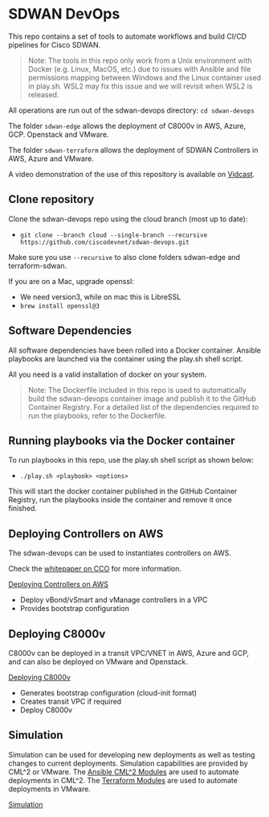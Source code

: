 # SDWAN DevOps

This repo contains a set of tools to automate workflows and build CI/CD pipelines for Cisco SDWAN.

> Note: The tools in this repo only work from a Unix environment with Docker (e.g. Linux, MacOS, etc.) due to issues with Ansible and file permissions mapping between Windows and the Linux container used in play.sh. WSL2 may fix this issue and we will revisit when WSL2 is released.

All operations are run out of the sdwan-devops directory: `cd sdwan-devops`

The folder `sdwan-edge` allows the deployment of C8000v in AWS, Azure, GCP. Openstack and VMware.

The folder `sdwan-terraform` allows the deployment of SDWAN Controllers in AWS, Azure and VMware.

A video demonstration of the use of this repository is available on [Vidcast](https://app.vidcast.io/share/1e934c26-ece4-4167-a986-4db17f125423).

## Clone repository

Clone the sdwan-devops repo using the cloud branch (most up to date):

- `git clone --branch cloud --single-branch --recursive https://github.com/ciscodevnet/sdwan-devops.git`

Make sure you use `--recursive` to also clone folders sdwan-edge and terraform-sdwan.

If you are on a Mac, upgrade openssl:

- We need version3, while on mac this is LibreSSL
- `brew install openssl@3`

## Software Dependencies

All software dependencies have been rolled into a Docker container. Ansible playbooks are launched via the container using the play.sh shell script.

All you need is a valid installation of docker on your system.

> Note: The Dockerfile included in this repo is used to automatically build the sdwan-devops container image and publish it to the GitHub Container Registry. For a detailed list of the dependencies required to run the playbooks, refer to the Dockerfile.

## Running playbooks via the Docker container

To run playbooks in this repo, use the play.sh shell script as shown below:

- `./play.sh <playbook> <options>`

This will start the docker container published in the GitHub Container Registry, run the playbooks inside the container and remove it once finished.

## Deploying Controllers on AWS

The sdwan-devops can be used to instantiates controllers on AWS.

Check the [whitepaper on CCO](https://www.cisco.com/c/en/us/td/docs/routers/sdwan/configuration/sdwan-xe-gs-book/controller-aws.html) for more information.

[Deploying Controllers on AWS](docs/deploying_controllers_cloud.md)

- Deploy vBond/vSmart and vManage controllers in a VPC
- Provides bootstrap configuration

## Deploying C8000v

C8000v can be deployed in a transit VPC/VNET in AWS, Azure and GCP, and can also be deployed on VMware and Openstack.

[Deploying C8000v](sdwan-edge/README.md)

- Generates bootstrap configuration (cloud-init format)
- Creates transit VPC if required
- Deploy C8000v

## Simulation

Simulation can be used for developing new deployments as well as testing changes to current deployments.  Simulation capabilities are provided by CML^2 or VMware.  The [Ansible CML^2 Modules](https://github.com/ciscodevnet/ansible-virl) are used to automate deployments in CML^2.  The [Terraform Modules](https://github.com/CiscoDevNet/terraform-sdwan) are used to automate deployments in VMware.

[Simulation](docs/simulation.md)
